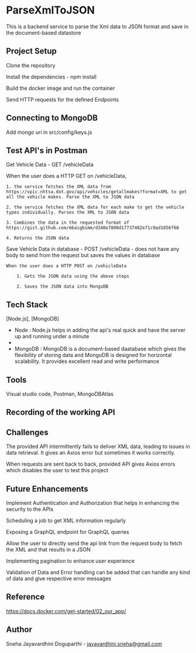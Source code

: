 # ParseXmlToJSON

This is a backend service to parse the Xml data to JSON format and save in the document-based datastore

## Project Setup

Clone the repository

Install the dependencies - npm install

Build the docker image and run the container

Send HTTP requests for the defined Endpoints

## Connecting to MongoDB

Add mongo uri in src/config/keys.js

## Test API's in Postman

Get Vehicle Data - GET /vehicleData

When the user does a HTTP GET on /vehicleData,

    1. the service fetches the XML data from https://vpic.nhtsa.dot.gov/api/vehicles/getallmakes?format=XML to get all the vehicle makes. Parse the XML to JSON data
    
    2. the service fetches the XML data for each make to get the vehicle types individually. Parses the XML to JSON data
    
    3. Combines the data in the requested format of https://gist.github.com/mbaigbimm/d340e7800d17737482e71c9ad1856f68
    
    4. Returns the JSON data

Save Vehicle Data in database - POST /vehicleData - does not have any body to send from the request but saves the values in database

    When the user does a HTTP POST on /vehicleData
    
        1. Gets the JSON data using the above steps
        
        2. Saves the JSON data into MongoDB

## Tech Stack
[Node.js], [MongoDB]

- Node : Node.js helps in adding the api's real quick and have the server up and running under a minute
- 
- MongoDB : MongoDB is a document-based daatabase which gives the flexibility of storing data and MongoDB is designed for horizontal scalability. It provides excellent read and write performance

## Tools

Visual studio code, Postman, MongoDBAtlas

## Recording of the working API

## Challenges

The provided API intermittently fails to deliver XML data, leading to issues in data retrieval. It gives an Axios error but sometimes it works correctly.

When requests are sent back to back, provided API gives Axios errors which disables the user to test this project

## Future Enhancements

Implement Authentication and Authorization that helps in enhancing the security to the APIs

Scheduling a job to get XML information regularly

Exposing a GraphQL endpoint for GraphQL queries

Allow the user to directly send the api link from the request body to fetch the XML and that results in a JSON

Implementing pagination to enhance user experience

Validation of Data and Error handling can be added that can handle any kind of data and give respective error messages

## Reference

https://docs.docker.com/get-started/02_our_app/

## Author

Sneha Jayavardhini Doguparthi - jayavardhini.sneha@gmail.com

